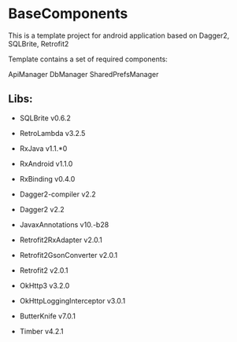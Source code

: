 # BaseComponents

This is a template project for android application based on Dagger2, SQLBrite, Retrofit2

Template contains a set of required components:

ApiManager
DbManager
SharedPrefsManager

## Libs:

* SQLBrite v0.6.2

* RetroLambda v3.2.5

* RxJava v1.1.*0
* RxAndroid v1.1.0
* RxBinding v0.4.0

* Dagger2-compiler v2.2
* Dagger2 v2.2
* JavaxAnnotations v10.-b28

* Retrofit2RxAdapter v2.0.1
* Retrofit2GsonConverter v2.0.1
* Retrofit2 v2.0.1
* OkHttp3 v3.2.0
* OkHttpLoggingInterceptor v3.0.1

* ButterKnife v7.0.1

* Timber v4.2.1

